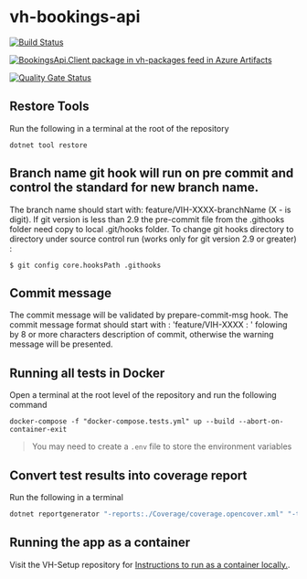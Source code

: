 # vh-bookings-api

[![Build Status](https://dev.azure.com/hmcts/Video%20Hearings/_apis/build/status/vh-bookings-api/hmcts.vh-bookings-api.sds.master-release?repoName=hmcts%2Fvh-bookings-api&branchName=master)](https://dev.azure.com/hmcts/Video%20Hearings/_build/latest?definitionId=664&repoName=hmcts%2Fvh-bookings-api&branchName=master)

[![BookingsApi.Client package in vh-packages feed in Azure Artifacts](https://feeds.dev.azure.com/hmcts/cf3711aa-2aed-4f62-81a8-2afaee0ce26d/_apis/public/Packaging/Feeds/vh-packages/Packages/900b1d86-dad9-4013-b8ff-cc19a79e7605/Badge)](https://dev.azure.com/hmcts/Video%20Hearings/_artifacts/feed/vh-packages/NuGet/BookingsApi.Client?preferRelease=true)

[![Quality Gate Status](https://sonarcloud.io/api/project_badges/measure?project=vh-bookings-api&metric=alert_status)](https://sonarcloud.io/dashboard?id=vh-bookings-api)

## Restore Tools

Run the following in a terminal at the root of the repository

``` shell
dotnet tool restore
```

## Branch name git hook will run on pre commit and control the standard for new branch name.

The branch name should start with: feature/VIH-XXXX-branchName  (X - is digit).
If git version is less than 2.9 the pre-commit file from the .githooks folder need copy to local .git/hooks folder.
To change git hooks directory to directory under source control run (works only for git version 2.9 or greater) :

`$ git config core.hooksPath .githooks`

## Commit message 

The commit message will be validated by prepare-commit-msg hook.
The commit message format should start with : 'feature/VIH-XXXX : ' folowing by 8 or more characters description of commit, otherwise the warning message will be presented.

## Running all tests in Docker

Open a terminal at the root level of the repository and run the following command

```console
docker-compose -f "docker-compose.tests.yml" up --build --abort-on-container-exit
```

> You may need to create a `.env` file to store the environment variables

## Convert test results into coverage report

Run the following in a terminal

``` bash
dotnet reportgenerator "-reports:./Coverage/coverage.opencover.xml" "-targetDir:./Artifacts/Coverage/Report" -reporttypes:Html -sourcedirs:./BookingsApi
```

## Running the app as a container

Visit the VH-Setup repository for
[Instructions to run as a container locally.](https://github.com/hmcts/vh-setup/tree/main/docs/local-container-setup).
